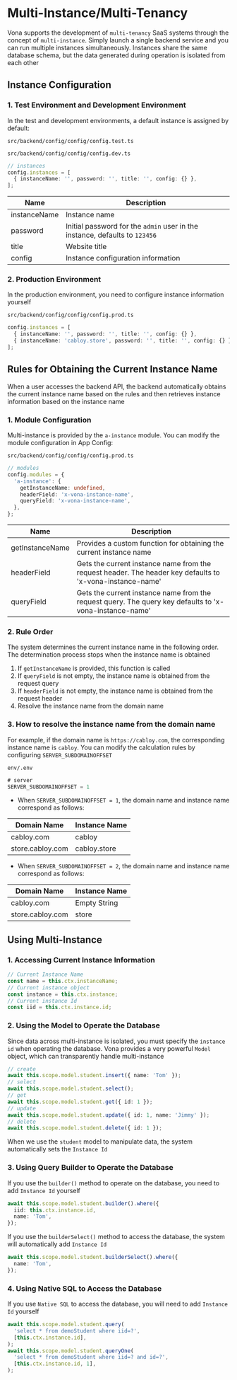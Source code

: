 # Multi-Instance/Multi-Tenancy

Vona supports the development of `multi-tenancy` SaaS systems through the concept of `multi-instance`. Simply launch a single backend service and you can run multiple instances simultaneously. Instances share the same database schema, but the data generated during operation is isolated from each other

## Instance Configuration

### 1. Test Environment and Development Environment

In the test and development environments, a default instance is assigned by default:

`src/backend/config/config/config.test.ts`

`src/backend/config/config/config.dev.ts`

``` typescript
// instances
config.instances = [
  { instanceName: '', password: '', title: '', config: {} },
];
```

|Name|Description|
|--|--|
|instanceName|Instance name|
|password|Initial password for the `admin` user in the instance, defaults to `123456`|
|title|Website title|
|config|Instance configuration information|

### 2. Production Environment

In the production environment, you need to configure instance information yourself

`src/backend/config/config/config.prod.ts`

``` typescript
config.instances = [
  { instanceName: '', password: '', title: '', config: {} },
  { instanceName: 'cabloy.store', password: '', title: '', config: {} },
];
```

## Rules for Obtaining the Current Instance Name

When a user accesses the backend API, the backend automatically obtains the current instance name based on the rules and then retrieves instance information based on the instance name

### 1. Module Configuration

Multi-instance is provided by the `a-instance` module. You can modify the module configuration in App Config:

`src/backend/config/config/config.prod.ts`

``` typescript
// modules
config.modules = {
  'a-instance': {
    getInstanceName: undefined,
    headerField: 'x-vona-instance-name',
    queryField: 'x-vona-instance-name',
  },
};
```

|Name|Description|
|--|--|
|getInstanceName|Provides a custom function for obtaining the current instance name|
|headerField|Gets the current instance name from the request header. The header key defaults to 'x-vona-instance-name'|
|queryField|Gets the current instance name from the request query. The query key defaults to 'x-vona-instance-name'|

### 2. Rule Order

The system determines the current instance name in the following order. The determination process stops when the instance name is obtained

1. If `getInstanceName` is provided, this function is called
2. If `queryField` is not empty, the instance name is obtained from the request query
3. If `headerField` is not empty, the instance name is obtained from the request header
4. Resolve the instance name from the domain name

### 3. How to resolve the instance name from the domain name

For example, if the domain name is `https://cabloy.com`, the corresponding instance name is `cabloy`. You can modify the calculation rules by configuring `SERVER_SUBDOMAINOFFSET`

`env/.env`

``` typescript
# server
SERVER_SUBDOMAINOFFSET = 1
```

* When `SERVER_SUBDOMAINOFFSET = 1`, the domain name and instance name correspond as follows:

|Domain Name|Instance Name|
|--|--|
|cabloy.com|cabloy|
|store.cabloy.com|cabloy.store|

* When `SERVER_SUBDOMAINOFFSET = 2`, the domain name and instance name correspond as follows:

|Domain Name|Instance Name|
|--|--|
|cabloy.com|Empty String|
|store.cabloy.com|store|

## Using Multi-Instance

### 1. Accessing Current Instance Information

``` typescript
// Current Instance Name
const name = this.ctx.instanceName;
// Current instance object
const instance = this.ctx.instance;
// Current instance Id
const iid = this.ctx.instance.id;
```

### 2. Using the Model to Operate the Database

Since data across multi-instance is isolated, you must specify the `instance id` when operating the database. Vona provides a very powerful `Model` object, which can transparently handle multi-instance

``` typescript
// create
await this.scope.model.student.insert({ name: 'Tom' });
// select
await this.scope.model.student.select();
// get
await this.scope.model.student.get({ id: 1 });
// update
await this.scope.model.student.update({ id: 1, name: 'Jimmy' });
// delete
await this.scope.model.student.delete({ id: 1 });
```

When we use the `student` model to manipulate data, the system automatically sets the `Instance Id`

### 3. Using Query Builder to Operate the Database

If you use the `builder()` method to operate on the database, you need to add `Instance Id` yourself

``` typescript
await this.scope.model.student.builder().where({
  iid: this.ctx.instance.id,
  name: 'Tom',
});
```

If you use the `builderSelect()` method to access the database, the system will automatically add `Instance Id`

``` typescript
await this.scope.model.student.builderSelect().where({
  name: 'Tom',
});
```

### 4. Using Native SQL to Access the Database

If you use `Native SQL` to access the database, you will need to add `Instance Id` yourself

``` typescript
await this.scope.model.student.query(
  'select * from demoStudent where iid=?',
  [this.ctx.instance.id],
);
await this.scope.model.student.queryOne(
  'select * from demoStudent where iid=? and id=?',
  [this.ctx.instance.id, 1],
);
```
